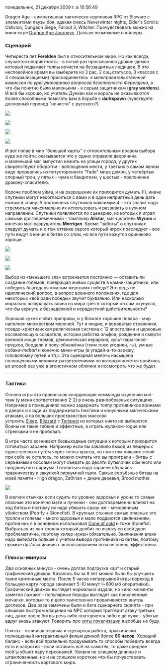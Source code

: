 понедельник, 21 декабря 2009 г. в 10:56:49

Dragon Age - симпатишная тактическо-групповая RPG от Bioware с элементами паузы боя, эдакая смесь Neverwinter nights, Elder's Scrolls: Oblivion, Dungeon Siege, Fallout 3, Witcher. Прочувствовать можно на мини-игре [Dragon Age Journeys](http://www.dragonagejourneys.com/). Дальше возможные спойлеры..

### Сценарий

Четыреста лет **Ferelden** был в относительном мире. Но как всегда, случается неприятность - в пятый раз просыпаеися дракон-демон который подымает толпы нечисти на беззащитных людишек. В это неспокойное время вы (выберите из 3 рас, 2 соц.статусов, 3 классов с 4 специализациями) присоединяетесь  к _межправительственной комиссии по урегулированию вопросов безопасности Ферелдена_, а что-бы понятно было маленьким - к серым защитникам (**gray wardens**). И всё бы хорошо, но учитель Дункан как и король не оказываются более способными помогать вам в борьбе с **darkspawn** (чувствуете дословный перевод "нечисти" с русского?)

![](img/screens-preview-1.jpg)

![](img/da_o-4.jpg)

![](img/[concept_2.jpg)

![](img/promo.jpg)

И вот попав в мир "большой карты" с относительным правом выбора куда же пойти, оказывается что у одних отравили дворянина и маленький маг выпустил нежить на улицы города, у других свирепствуют оборотни - воплощения мести, у третьих в самом явном виде прорвались из потустороннего "Fade" мира демон, у четвёртых спорный трон, у пятых - чума и бандитизм, у шестых - поклонение дракону-спасителю. 

Короче проблем уйма, и на разрешение их приходится думать (!), иначе спутники могут несогласиться с вами и в один неприятный день дать ножом в спину. А постоянных спутников максимум 4 - это значит надо стремиться максимально их использовать и развивать в нужном направлении. Спутники появляются по сценарию, из которых я играл самыми долговременными - тамплиер **Alistar**, маг-целитель **Wynne** и конечно маг-разрушитель **Morrigan**. Кроме "заботы" о спутниках следует думать и о том оттенке серого который игрок преследует - все пути ведут в конце к битве со злом, но все пути кажутся одинаково хороши.

![](img/Totra_208.jpg)

![](img/Totra_543.jpg)

![](img/Totra_570.jpg)

Выбор из «меньшего зла» встречается постоянно — оставить ли создание големов, превращая живых существ в камни-защитники, или победить благодаря «малым жертвам» победу? Это ведь не идиллический вопрос, а вопрос военного положения, где для некоторых «всё ради победы» звучит буквально. Или насколько морально возвращать воина из мира грёз в который он сам окунулся, что-бы вернуть к безнадёжной и нерадостной действительности?

Хорошая кухня любит приправы, и у Bioware хорошие повара - мир наполнен множеством мелочей. Тут и нищие, и вороватые стражники, псевдо-христианская религиозная система с 12 апостолами и церковью восхваляющую создателя, истории рабства эльфов, рождения и смерти военной мощи гномов, демоническая иерархия, культ парагонов-предков, бордели и полу-обнажёнка (геям тоже угодили, гы), умные собаки-_mabari_ и конечно мини-игры (в угадай-а-то-зарежу, головоломку путей и тп.). Эта сценарная мелочь насыщена полноценными линиями-разветвлениями по которым хочется пройтись во второй раз уже в эгоистичном обличии и посмотреть что же будет.

---

### Тактика

Основа игры это правильная координация комманды и цепочки маг-танк (у меня соответственно 2-2) в очень разнообразных ситуациях. Например в помещениях можно задержать толпу противников воинами в дверях и сзади их поддерживать heal'ами и конусными магическими атаками, а на больших пространствах массово устроить [Sleep](http://dragonage.wikia.com/wiki/Entropy_Spells#Sleep), [Blizzard](http://dragonage.wikia.com/wiki/Primal_Spells#Blizzard) с [Tempest](http://dragonage.wikia.com/wiki/Primal_Spells#Tempest) из которых никто не выберется. Воины не такие гибкие и эффектные, а играть жуликом-rogue или стрелками я не пробовал.

В игре часто возникают безвыходные ситуации к которым приходится готовиться заранее. Например если бы завалило выход из пещеры с единственным путём через толпы врагов, но при этом никаких зелий при себе не осталось, то можно считать что вы проиграли - битвы с серъёзными боссами могут съедать до десяти бутылочек обычного или продвинутого лириума. Готовиться надо заранее обучаясь травничеству и закупкой лириумной пыли. Самые серъёзные битвы на моей памяти - High dragon, Zathrian + дикие деревья, Brood mother.

![](img/Totra_247.jpg)

В мелких стычках если судить по уровню здоровья и урона то самые опасные это конечно маги и лучники - они долговременно влияют на ход битвы и поэтому их надо убирать сразу же - мгновенным убийством (Petrify + Stonefist). В крупных стычках самые опасные это тролли и големы - много здоровья и мало поддаются заклинаниям, против них я в основном использовал [Cone of cold](http://dragonage.wikia.com/wiki/Primal_Spells#Cone_of_Cold) и тоже Stonefist. Выбраться из лап тролля который долбит по игроку со всей дури проблематично, поэтому хилер нужен обязательно. Заклинания атаки надо выбирать больше с учётом вывода противника из битвы, поэтому прямые dps'заклинания с использованием огня не очень эффективны.

### Плюсы-минусы

Два основных минуса - очень долгая подгрузка карт и старый графический движок. Казалось бы за 8 лет можно было бы улучшить такие критичные места. После 5 часов непрерывной игры переход в большую карту города занимает 5-10 минут (~600 мб оперативки). Графический движок выглядит нормально издали, но кино-моменты заметно лажают - популярные бороды выглядят как приклеенные мочалки, которые то и дело таинственно проваливаются внутрь доспехов. Два раза замечены были и баги сценарного скрипта - при слишком быстром клацании на NPC который триггерит атаку третьих лиц, даже после битвы речь либо повторяется либо ещё хуже - убитые вдруг вновь атакуют. Говорить про [хиты локализации](http://www.youtube.com/watch?v=-PWAFma2wW4) я вообще не буду.

Плюсы - отличная озвучка и сценарная работа, практически полноценный интерактивный фильм длиной более **60 часов**. Хороший баланс - если всё правильно продумывать то способы победить всегда есть и напротив - если оставить всё на самотёк, то даже средние mob'ы убъют пару персонажей. Уровни не слишком длинные и штампованные, но и не слишком короткие что-бы почувствовать ограниченность картового мира.